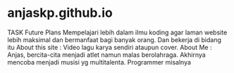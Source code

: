 # anjaskp.github.io
TASK
Future Plans
    Mempelajari lebih dalam ilmu koding agar laman website lebih maksimal dan bermanfaat bagi banyak orang. Dan bekerja di bidang itu
About this site : Video lagu karya sendiri ataupun cover.
About Me : Anjas, bercita-cita menjadi atlet namun malas berolahraga. Akhirnya mencoba menjadi musisi yg multitalenta. Programmer misalnya